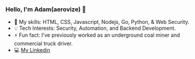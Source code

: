 ### Hello, I'm Adam(aerovize) 👋 

- :wrench: My skills: HTML, CSS, Javascript, Nodejs, Go, Python, & Web Security.
- :bulb: Tech Interests: Security, Automation, and Backend Development.
- ⚡ Fun fact: I've previously worked as an underground coal miner and commercial truck driver.
- :computer: [My Linkedin](https://www.linkedin.com/in/aweisend)
